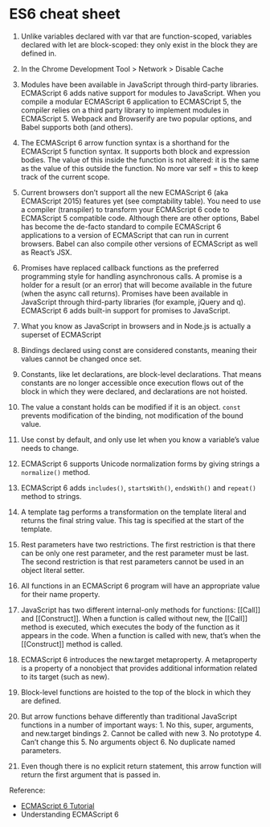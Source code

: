 # ES6 cheat sheet

1.  Unlike variables declared with var that are function-scoped, variables declared with let are block-scoped: they only exist in the block they are defined in.

2. In the Chrome Development Tool > Network > Disable Cache

3. Modules have been available in JavaScript through third-party libraries. ECMAScript 6 adds native support for modules to JavaScript. When you compile a modular ECMAScript 6 application to ECMASCript 5, the compiler relies on a third party library to implement modules in ECMAScript 5. Webpack and Browserify are two popular options, and Babel supports both (and others).

4. The ECMAScript 6 arrow function syntax is a shorthand for the ECMAScript 5 function syntax. It supports both block and expression bodies. The value of this inside the function is not altered: it is the same as the value of this outside the function. No more var self = this to keep track of the current scope.

5. Current browsers don’t support all the new ECMAScript 6 (aka ECMAScript 2015) features yet (see comptability table). You need to use a compiler (transpiler) to transform your ECMAScript 6 code to ECMAScript 5 compatible code. Although there are other options, Babel has become the de-facto standard to compile ECMAScript 6 applications to a version of ECMAScript that can run in current browsers. Babel can also compile other versions of ECMAScript as well as React’s JSX.

6. Promises have replaced callback functions as the preferred programming style for handling asynchronous calls. A promise is a holder for a result (or an error) that will become available in the future (when the async call returns). Promises have been available in JavaScript through third-party libraries (for example, jQuery and q). ECMAScript 6 adds built-in support for promises to JavaScript.

7. What you know as JavaScript in browsers and in Node.js is actually a superset of ECMAScript

8. Bindings declared using const are considered constants, meaning their values cannot be changed once set.

9. Constants, like let declarations, are block-level declarations. That means constants are no longer accessible once execution flows out of the block in which they were declared, and declarations are not hoisted.

10. The value a constant holds can be modified if it is an object. `const` prevents modification of the binding, not modification of the bound value.

11. Use const by default, and only use let when you know a variable’s value needs to change.

12. ECMAScript 6 supports Unicode normalization forms by giving strings a `normalize()` method.

13. ECMAScript 6 adds `includes()`, `startsWith()`, `endsWith()` and `repeat()` method to strings.

14. A template tag performs a transformation on the template literal and returns the final string value. This tag is specified at the start of the template.

15. Rest parameters have two restrictions. The first restriction is that there can be only one rest parameter, and the rest parameter must be last. The second restriction is that rest parameters cannot be used in an object literal setter.

16. All functions in an ECMAScript 6 program will have an appropriate value for their name property.

17. JavaScript has two different internal-only methods for functions: [[Call]] and [[Construct]]. When a function is called without new, the [[Call]] method is executed, which executes the body of the function as it appears in the code. When a function is called with new, that’s when the [[Construct]] method is called.

18. ECMAScript 6 introduces the new.target metaproperty. A metaproperty is a property of a nonobject that provides additional information related to its target (such as new).

19. Block-level functions are hoisted to the top of the block in which they are defined.

20. But arrow functions behave differently than traditional JavaScript functions in a number of important ways: 1. No this, super, arguments, and new.target bindings 2. Cannot be called with new 3. No prototype 4. Can’t change this 5. No arguments object 6. No duplicate named parameters.

21. Even though there is no explicit return statement, this arrow function will return the first argument that is passed in.




Reference:

* [ECMAScript 6 Tutorial](http://ccoenraets.github.io/es6-tutorial/)
* Understanding ECMAScript 6
